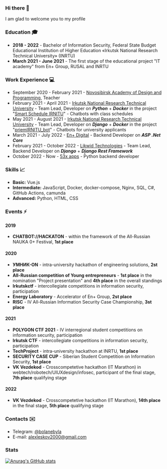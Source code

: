 ### Hi there 👋

I am glad to welcome you to my profile

### Education 🎓

- **2018 - 2022** - Bachelor of Information Security, Federal State Budget Educational Institution of Higher Education «Irkutsk National Research Technical University» (INRTU)
- **March 2021 - June 2021** - The first stage of the educational project "IT academy" from En+ Group, RUSAL and INRTU

### Work Experience 💻

- September 2020 - February 2021 - [Novosibirsk Academy of Design and Programming](https://nadip.ru/), Teacher
- February 2021 - April 2021 - [Irkutsk National Research Technical University](https://www.istu.edu/) - Team Lead, Developer on ***Python*** + ***Docker*** in the project "[Smart Schedule IRNITU](https://github.com/OneIdea-IRNITU/Smart-schedule-IRNITU)" - Chatbots with class schedules 
- May 2021 - August 2021 - [Irkutsk National Research Technical University](https://www.istu.edu/) - Team Lead, Developer on ***Django*** + ***Docker*** in the project "[priemIRNITU_bot](https://github.com/NaniB0ots/priemIRNITU_bot)" - Сhatbots for university applicants
- March 2021 - July 2022 - [En+ Digital](https://enplus.digital/) - Backend Developer on ***ASP .Net Core***
- February 2021 - October 2022 - [Likwid Technologies](https://likwid.tech/) - Team Lead, Backend Developer on ***Django*** + ***Django Rest Framework*** 
- October 2022 - Now - [53x apps](https://53xapps.com/) - Python backend developer 

### Skills 📈

- **Basic:** Vue.js
- **Intermediate:** JavaScript, Docker, docker-compose, Nginx, SQL, C#, GitHub Actions, camunda
- **Advanced:** Python, HTML, CSS

### Events ⚡

#### 2019
- **CHATBOT://HACKATON** - within the framework of the All-Russian NAUKA 0+ Festival, **1st place**

#### 2020
- **УМНИК-ON** - intra-university hackathon of engineering solutions, **2st place**
- **All-Russian competition of Young entrepreneurs** - **1st place** in the nomination "Project presentation" and **4th place** in the overall standings
- **Irkutskctf** - intercollegiate competitions in information security, participation
- **Energy Laboratory** - Accelerator of En+ Group, **2st place**
- **RISC** - IV All-Russian Information Security Case Championship, **3st place**

#### 2021
- **POLYGON CTF 2021** - IV interregional student competitions on information security, participation
- **Irkutsk CTF** - intercollegiate competitions in information security, participation
- **TechProject** - intra-university hackathon at INRTU, **1st place** 
- **SECURITY CASE CUP** - Siberian Student Competition on Information Security, **1st place**
- **VK Vezdekod** - Crosscompetetive hackathon (IT Marathon) in webtech/robotech/UIUXdesign/infosec, participant of the final stage, **7th place** qualifying stage


#### 2022
- **VK Vezdekod** - Crosscompetetive hackathon (IT Marathon), **14th place** in the final stage, **5th place** qualifying stage

### Contacts ✉️
- Telegram: [@bolanebyla](http://t.me/bolanebyla)
- E-mail: [alexleskov2000@gmail.com](mailto:alexleskov2000@gmail.com)

### Stats
[![Anurag's GitHub stats](https://github-readme-stats.vercel.app/api?username=bolanebyla&theme=react&hide_title=true)](https://github.com/anuraghazra/github-readme-stats)
